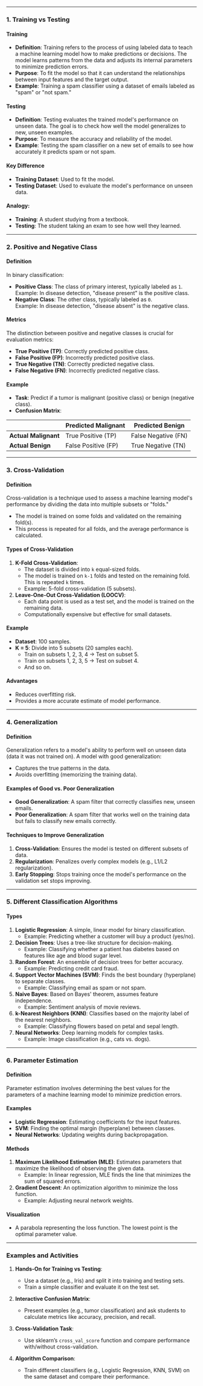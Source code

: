 
---

### **1. Training vs Testing**

#### **Training**
- **Definition**: Training refers to the process of using labeled data to teach a machine learning model how to make predictions or decisions. The model learns patterns from the data and adjusts its internal parameters to minimize prediction errors.
- **Purpose**: To fit the model so that it can understand the relationships between input features and the target output.
- **Example**: Training a spam classifier using a dataset of emails labeled as "spam" or "not spam."

#### **Testing**
- **Definition**: Testing evaluates the trained model's performance on unseen data. The goal is to check how well the model generalizes to new, unseen examples.
- **Purpose**: To measure the accuracy and reliability of the model.
- **Example**: Testing the spam classifier on a new set of emails to see how accurately it predicts spam or not spam.

#### **Key Difference**
- **Training Dataset**: Used to fit the model.
- **Testing Dataset**: Used to evaluate the model's performance on unseen data.

#### **Analogy**: 
- **Training**: A student studying from a textbook.
- **Testing**: The student taking an exam to see how well they learned.

---

### **2. Positive and Negative Class**

#### **Definition**
In binary classification:
- **Positive Class**: The class of primary interest, typically labeled as `1`.  
  Example: In disease detection, "disease present" is the positive class.
- **Negative Class**: The other class, typically labeled as `0`.  
  Example: In disease detection, "disease absent" is the negative class.

#### **Metrics**
The distinction between positive and negative classes is crucial for evaluation metrics:
- **True Positive (TP)**: Correctly predicted positive class.
- **False Positive (FP)**: Incorrectly predicted positive class.
- **True Negative (TN)**: Correctly predicted negative class.
- **False Negative (FN)**: Incorrectly predicted negative class.

#### **Example**
- **Task**: Predict if a tumor is malignant (positive class) or benign (negative class).
- **Confusion Matrix**:

|                | Predicted Malignant | Predicted Benign |
|----------------|---------------------|------------------|
| **Actual Malignant** | True Positive (TP)      | False Negative (FN) |
| **Actual Benign**     | False Positive (FP)     | True Negative (TN)  |

---

### **3. Cross-Validation**

#### **Definition**
Cross-validation is a technique used to assess a machine learning model's performance by dividing the data into multiple subsets or "folds."
- The model is trained on some folds and validated on the remaining fold(s). 
- This process is repeated for all folds, and the average performance is calculated.

#### **Types of Cross-Validation**
1. **K-Fold Cross-Validation**:
   - The dataset is divided into `k` equal-sized folds.
   - The model is trained on `k-1` folds and tested on the remaining fold. This is repeated `k` times.
   - Example: 5-fold cross-validation (5 subsets).
2. **Leave-One-Out Cross-Validation (LOOCV)**:
   - Each data point is used as a test set, and the model is trained on the remaining data.
   - Computationally expensive but effective for small datasets.

#### **Example**
- **Dataset**: 100 samples.
- **K = 5**: Divide into 5 subsets (20 samples each).
  - Train on subsets 1, 2, 3, 4 → Test on subset 5.
  - Train on subsets 1, 2, 3, 5 → Test on subset 4.
  - And so on.

#### **Advantages**
- Reduces overfitting risk.
- Provides a more accurate estimate of model performance.

---

### **4. Generalization**

#### **Definition**
Generalization refers to a model's ability to perform well on unseen data (data it was not trained on). A model with good generalization:
- Captures the true patterns in the data.
- Avoids overfitting (memorizing the training data).

#### **Examples of Good vs. Poor Generalization**
- **Good Generalization**: A spam filter that correctly classifies new, unseen emails.
- **Poor Generalization**: A spam filter that works well on the training data but fails to classify new emails correctly.

#### **Techniques to Improve Generalization**
1. **Cross-Validation**: Ensures the model is tested on different subsets of data.
2. **Regularization**: Penalizes overly complex models (e.g., L1/L2 regularization).
3. **Early Stopping**: Stops training once the model's performance on the validation set stops improving.

---

### **5. Different Classification Algorithms**

#### **Types**
1. **Logistic Regression**: A simple, linear model for binary classification.
   - Example: Predicting whether a customer will buy a product (yes/no).
2. **Decision Trees**: Uses a tree-like structure for decision-making.
   - Example: Classifying whether a patient has diabetes based on features like age and blood sugar level.
3. **Random Forest**: An ensemble of decision trees for better accuracy.
   - Example: Predicting credit card fraud.
4. **Support Vector Machines (SVM)**: Finds the best boundary (hyperplane) to separate classes.
   - Example: Classifying email as spam or not spam.
5. **Naive Bayes**: Based on Bayes' theorem, assumes feature independence.
   - Example: Sentiment analysis of movie reviews.
6. **k-Nearest Neighbors (KNN)**: Classifies based on the majority label of the nearest neighbors.
   - Example: Classifying flowers based on petal and sepal length.
7. **Neural Networks**: Deep learning models for complex tasks.
   - Example: Image classification (e.g., cats vs. dogs).

---

### **6. Parameter Estimation**

#### **Definition**
Parameter estimation involves determining the best values for the parameters of a machine learning model to minimize prediction errors.

#### **Examples**
- **Logistic Regression**: Estimating coefficients for the input features.
- **SVM**: Finding the optimal margin (hyperplane) between classes.
- **Neural Networks**: Updating weights during backpropagation.

#### **Methods**
1. **Maximum Likelihood Estimation (MLE)**: Estimates parameters that maximize the likelihood of observing the given data.
   - Example: In linear regression, MLE finds the line that minimizes the sum of squared errors.
2. **Gradient Descent**: An optimization algorithm to minimize the loss function.
   - Example: Adjusting neural network weights.

#### **Visualization**
- A parabola representing the loss function. The lowest point is the optimal parameter value.

---

### **Examples and Activities**
1. **Hands-On for Training vs Testing**: 
   - Use a dataset (e.g., Iris) and split it into training and testing sets.
   - Train a simple classifier and evaluate it on the test set.

2. **Interactive Confusion Matrix**:
   - Present examples (e.g., tumor classification) and ask students to calculate metrics like accuracy, precision, and recall.

3. **Cross-Validation Task**:
   - Use sklearn’s `cross_val_score` function and compare performance with/without cross-validation.

4. **Algorithm Comparison**:
   - Train different classifiers (e.g., Logistic Regression, KNN, SVM) on the same dataset and compare their performance.

